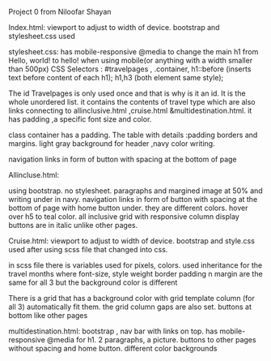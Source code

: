 Project 0 from Niloofar Shayan

Index.html:
viewport to adjust to width of device.
bootstrap and stylesheet.css used

stylesheet.css: has mobile-responsive @media to change the main h1 from Hello, world! to hello! when using mobile(or anything with a width smaller than 500px)
CSS Selectors : #travelpages , .container, h1::before (inserts text before content of each h1); h1,h3 (both element same style);

The id Travelpages is only used once and that is why is it an id. It is the whole unordered list. it contains the contents of travel type which are also links connecting to allinclusive.html ,cruise.html &multidestination.html.
it has padding ,a specific font size and color.

class container has a padding.
The table  with details :padding borders and margins.  light gray background for header ,navy color writing.

navigation links in form of button with spacing at the bottom of page


Allincluse.html:

using bootstrap. no stylesheet. paragraphs and margined image at 50% and writing under in navy. navigation links in form of button with spacing at the bottom of page with home button under. they are different colors.
hover over h5 to teal color.
all inclusive grid with responsive column display
buttons are in italic unlike other pages.

Cruise.html:
viewport to adjust to width of device.
bootstrap and style.css used after using scss file that changed into css.

in scss file there is variables used for pixels, colors.
used inheritance for the travel months where font-size, style weight border padding n margin are the same for all 3 but the background color is different

There is a grid that has a background color with grid template column (for all 3)
automatically fit them. the grid column gaps are also set.
buttons at bottom like other pages


multidestination.html:
bootstrap , nav bar with links on top. has mobile-responsive @media for h1.
2 paragraphs, a picture. buttons to other pages without spacing and home button. different color backgrounds

